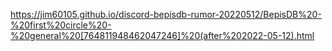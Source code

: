 https://jim60105.github.io/discord-bepisdb-rumor-20220512/BepisDB%20-%20first%20circle%20-%20general%20[764811948462047246]%20(after%202022-05-12).html
